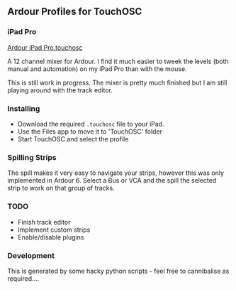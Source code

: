 ## Ardour Profiles for TouchOSC ##

### iPad Pro ###
[Ardour iPad Pro.touchosc](Ardour%20iPad%20Pro.touchosc)

A 12 channel mixer for Ardour.  I find it much easier to tweek the levels
(both manual and automation) on my iPad Pro than with the mouse.

This is still work in progress.  The mixer is pretty much finished but I am
still playing around with the track editor.

### Installing ###

* Download the required `.touchosc` file to your iPad.
* Use the Files app to move it to 'TouchOSC' folder
* Start TouchOSC and select the profile

### Spilling Strips ###

The spill makes it very easy to navigate your strips, however this was only
implemented in Ardour 6.  Select a Bus or VCA and the spill the selected strip
to work on that group of tracks.

### TODO ###

* Finish track editor
* Implement custom strips
* Enable/disable plugins

### Development ###
This is generated by some hacky python scripts - feel free to cannibalise as
required....
